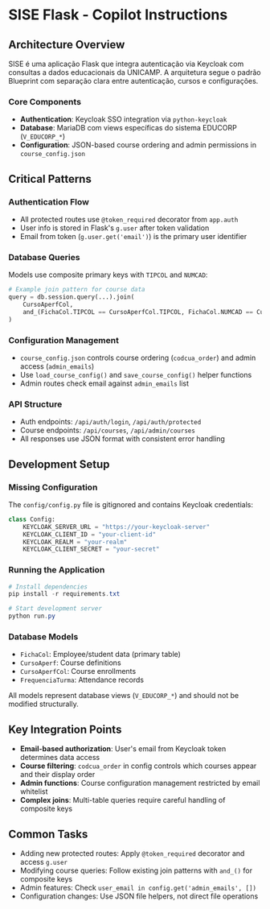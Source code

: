# SISE Flask - Copilot Instructions

## Architecture Overview

SISE é uma aplicação Flask que integra autenticação via Keycloak com consultas a dados educacionais da UNICAMP. A arquitetura segue o padrão Blueprint com separação clara entre autenticação, cursos e configurações.

### Core Components

- **Authentication**: Keycloak SSO integration via `python-keycloak`
- **Database**: MariaDB com views específicas do sistema EDUCORP (`V_EDUCORP_*`)
- **Configuration**: JSON-based course ordering and admin permissions in `course_config.json`

## Critical Patterns

### Authentication Flow
- All protected routes use `@token_required` decorator from `app.auth`
- User info is stored in Flask's `g.user` after token validation
- Email from token (`g.user.get('email')`) is the primary user identifier

### Database Queries
Models use composite primary keys with `TIPCOL` and `NUMCAD`:
```python
# Example join pattern for course data
query = db.session.query(...).join(
    CursoAperfCol,
    and_(FichaCol.TIPCOL == CursoAperfCol.TIPCOL, FichaCol.NUMCAD == CursoAperfCol.NUMCAD)
)
```

### Configuration Management
- `course_config.json` controls course ordering (`codcua_order`) and admin access (`admin_emails`)
- Use `load_course_config()` and `save_course_config()` helper functions
- Admin routes check email against `admin_emails` list

### API Structure
- Auth endpoints: `/api/auth/login`, `/api/auth/protected`
- Course endpoints: `/api/courses`, `/api/admin/courses`
- All responses use JSON format with consistent error handling

## Development Setup

### Missing Configuration
The `config/config.py` file is gitignored and contains Keycloak credentials:
```python
class Config:
    KEYCLOAK_SERVER_URL = "https://your-keycloak-server"
    KEYCLOAK_CLIENT_ID = "your-client-id"
    KEYCLOAK_REALM = "your-realm"
    KEYCLOAK_CLIENT_SECRET = "your-secret"
```

### Running the Application
```powershell
# Install dependencies
pip install -r requirements.txt

# Start development server
python run.py
```

### Database Models
- `FichaCol`: Employee/student data (primary table)
- `CursoAperf`: Course definitions
- `CursoAperfCol`: Course enrollments
- `FrequenciaTurma`: Attendance records

All models represent database views (`V_EDUCORP_*`) and should not be modified structurally.

## Key Integration Points

- **Email-based authorization**: User's email from Keycloak token determines data access
- **Course filtering**: `codcua_order` in config controls which courses appear and their display order
- **Admin functions**: Course configuration management restricted by email whitelist
- **Complex joins**: Multi-table queries require careful handling of composite keys

## Common Tasks

- Adding new protected routes: Apply `@token_required` decorator and access `g.user`
- Modifying course queries: Follow existing join patterns with `and_()` for composite keys
- Admin features: Check `user_email in config.get('admin_emails', [])`
- Configuration changes: Use JSON file helpers, not direct file operations
